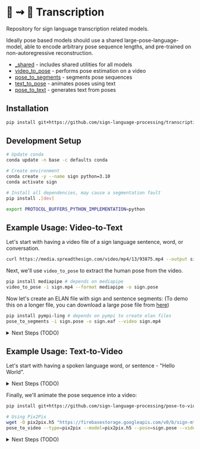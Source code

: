 # 📝 ⇝ 🧏 Transcription

Repository for sign language transcription related models.

Ideally pose based models should use a shared large-pose-language-model,
able to encode arbitrary pose sequence lengths, and pre-trained on non-autoregressive reconstruction.

- [_shared](_shared) - includes shared utilities for all models
- [video_to_pose](video_to_pose) - performs pose estimation on a video
- [pose_to_segments](pose_to_segments) - segments pose sequences
- [text_to_pose](text_to_pose) - animates poses using text
- [pose_to_text](pose_to_text) - generates text from poses

## Installation

```bash
pip install git+https://github.com/sign-language-processing/transcription
```

## Development Setup
```bash
# Update conda
conda update -n base -c defaults conda

# Create environment
conda create -y --name sign python=3.10
conda activate sign

# Install all dependencies, may cause a segmentation fault
pip install .[dev]

export PROTOCOL_BUFFERS_PYTHON_IMPLEMENTATION=python
```


## Example Usage: Video-to-Text

Let's start with having a video file of a sign language sentence, word, or conversation.

```bash
curl https://media.spreadthesign.com/video/mp4/13/93875.mp4 --output sign.mp4
```

Next, we'll use `video_to_pose` to extract the human pose from the video.

```bash
pip install mediapipe # depends on mediapipe
video_to_pose -i sign.mp4 --format mediapipe -o sign.pose
```

Now let's create an ELAN file with sign and sentence segments:
(To demo this on a longer file, you can download a large pose file from [here](https://nlp.biu.ac.il/~amit/datasets/poses/holistic/dgs_corpus/1413451-11105600-11163240_a.pose))

```bash
pip install pympi-ling # depends on pympi to create elan files
pose_to_segments -i sign.pose -o sign.eaf --video sign.mp4
```


<details>
  <summary>Next Steps (TODO)</summary>

After looking at the ELAN file, adjusting where needed, we'll transcribe every sign segment into HamNoSys or
SignWriting:

```bash
pose_to_text --notation=signwriting --pose=sign.pose --eaf=sign.eaf
```

After looking at the ELAN file again, fixing any mistakes, we finally translate each sentence segment into spoken
language text:

```bash
text_to_text --sign_language=us --spoken_language=en --eaf=sign.eaf
```

</details>


## Example Usage: Text-to-Video

Let's start with having a spoken language word, or sentence - "Hello World".

<details>
  <summary>Next Steps (TODO)</summary>

First, we'll translate it into sign language text, in SignWriting format:

```bash
text_to_text --spoken_language=en --sign_language=us \
  --notation=signwriting --text="Hello World" > sign.txt
```

Next, we'll animate the sign language text into a pose sequence:

```bash
text_to_pose --notation=signwriting --text=$(cat sign.txt) --pose=sign.pose
```
</details>


Finally, we'll animate the pose sequence into a video:

```bash
pip install git+https://github.com/sign-language-processing/pose-to-video

# Using Pix2Pix
wget -O pix2pix.h5 "https://firebasestorage.googleapis.com/v0/b/sign-mt-assets/o/models%2Fgenerator%2Fmodel.h5?alt=media"
pose_to_video --type=pix2pix --model=pix2pix.h5 --pose=sign.pose --video=sign.mp4 --upscale
```

<details>
  <summary>Next Steps (TODO)</summary>

```bash
# OR Using StyleGAN3
pose_to_video --type=stylegan3 --pose=sign.pose --video=sign.mp4 --upscale
# OR Using Mixamo
pose_to_video --type=mixamo --pose=sign.pose --video=sign.mp4
```
</details>